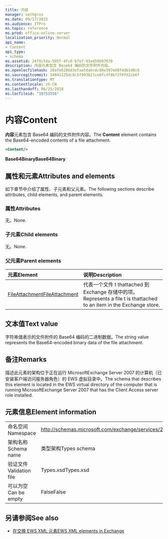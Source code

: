 ```yaml
---
title: 内容
manager: sethgros
ms.date: 09/17/2015
ms.audience: ITPro
ms.topic: reference
ms.prod: office-online-server
localization_priority: Normal
api_name:
- Content
api_type:
- schema
ms.assetid: 24f8c54a-505f-4fc0-b7e7-93ad50b97070
description: 内容元素包含 Base64 编码的文件附件内容。
ms.openlocfilehash: 20afe6286d3efaa5da6cdc88e397e88fddb1d8c6
ms.sourcegitcommit: 34041125dc8c5f993b21cebfc4f8b72f0fd2cb6f
ms.translationtype: MT
ms.contentlocale: zh-CN
ms.lasthandoff: 06/25/2018
ms.locfileid: "19753556"
---
```

# <a name="content"></a><span data-ttu-id="6511f-103">内容</span><span class="sxs-lookup"><span data-stu-id="6511f-103">Content</span></span>

<span data-ttu-id="6511f-104">**内容**元素包含 Base64 编码的文件附件内容。</span><span class="sxs-lookup"><span data-stu-id="6511f-104">The **Content** element contains the Base64-encoded contents of a file attachment.</span></span> 
  
```xml
<Content/>
```

 <span data-ttu-id="6511f-105">**Base64Binary**</span><span class="sxs-lookup"><span data-stu-id="6511f-105">**Base64Binary**</span></span>
## <a name="attributes-and-elements"></a><span data-ttu-id="6511f-106">属性和元素</span><span class="sxs-lookup"><span data-stu-id="6511f-106">Attributes and elements</span></span>

<span data-ttu-id="6511f-107">如下章节中介绍了属性、子元素和父元素。</span><span class="sxs-lookup"><span data-stu-id="6511f-107">The following sections describe attributes, child elements, and parent elements.</span></span>
  
### <a name="attributes"></a><span data-ttu-id="6511f-108">属性</span><span class="sxs-lookup"><span data-stu-id="6511f-108">Attributes</span></span>

<span data-ttu-id="6511f-109">无。</span><span class="sxs-lookup"><span data-stu-id="6511f-109">None.</span></span>
  
### <a name="child-elements"></a><span data-ttu-id="6511f-110">子元素</span><span class="sxs-lookup"><span data-stu-id="6511f-110">Child elements</span></span>

<span data-ttu-id="6511f-111">无。</span><span class="sxs-lookup"><span data-stu-id="6511f-111">None.</span></span>
  
### <a name="parent-elements"></a><span data-ttu-id="6511f-112">父元素</span><span class="sxs-lookup"><span data-stu-id="6511f-112">Parent elements</span></span>

|<span data-ttu-id="6511f-113">**元素**</span><span class="sxs-lookup"><span data-stu-id="6511f-113">**Element**</span></span>|<span data-ttu-id="6511f-114">**说明**</span><span class="sxs-lookup"><span data-stu-id="6511f-114">**Description**</span></span>|
|:-----|:-----|
|[<span data-ttu-id="6511f-115">FileAttachment</span><span class="sxs-lookup"><span data-stu-id="6511f-115">FileAttachment</span></span>](fileattachment.md) <br/> |<span data-ttu-id="6511f-116">代表一个文件 t thattached 到 Exchange 存储中的项。</span><span class="sxs-lookup"><span data-stu-id="6511f-116">Represents a file t is thattached to an item in the Exchange store.</span></span>  <br/> |
   
## <a name="text-value"></a><span data-ttu-id="6511f-117">文本值</span><span class="sxs-lookup"><span data-stu-id="6511f-117">Text value</span></span>

<span data-ttu-id="6511f-118">字符串值表示的文件附件的 Base64 编码的二进制数据。</span><span class="sxs-lookup"><span data-stu-id="6511f-118">The string value represents the Base64-encoded binary data of the file attachment.</span></span>
  
## <a name="remarks"></a><span data-ttu-id="6511f-119">备注</span><span class="sxs-lookup"><span data-stu-id="6511f-119">Remarks</span></span>

<span data-ttu-id="6511f-120">描述此元素的架构位于正在运行 MicrosoftExchange Server 2007 的计算机（已安装客户端访问服务器角色）的 EWS 虚拟目录中。</span><span class="sxs-lookup"><span data-stu-id="6511f-120">The schema that describes this element is located in the EWS virtual directory of the computer that is running MicrosoftExchange Server 2007 that has the Client Access server role installed.</span></span>
  
## <a name="element-information"></a><span data-ttu-id="6511f-121">元素信息</span><span class="sxs-lookup"><span data-stu-id="6511f-121">Element information</span></span>

|||
|:-----|:-----|
|<span data-ttu-id="6511f-122">命名空间</span><span class="sxs-lookup"><span data-stu-id="6511f-122">Namespace</span></span>  <br/> |http://schemas.microsoft.com/exchange/services/2006/types  <br/> |
|<span data-ttu-id="6511f-123">架构名称</span><span class="sxs-lookup"><span data-stu-id="6511f-123">Schema name</span></span>  <br/> |<span data-ttu-id="6511f-124">类型架构</span><span class="sxs-lookup"><span data-stu-id="6511f-124">Types schema</span></span>  <br/> |
|<span data-ttu-id="6511f-125">验证文件</span><span class="sxs-lookup"><span data-stu-id="6511f-125">Validation file</span></span>  <br/> |<span data-ttu-id="6511f-126">Types.xsd</span><span class="sxs-lookup"><span data-stu-id="6511f-126">Types.xsd</span></span>  <br/> |
|<span data-ttu-id="6511f-127">可以为空</span><span class="sxs-lookup"><span data-stu-id="6511f-127">Can be empty</span></span>  <br/> |<span data-ttu-id="6511f-128">False</span><span class="sxs-lookup"><span data-stu-id="6511f-128">False</span></span>  <br/> |
   
## <a name="see-also"></a><span data-ttu-id="6511f-129">另请参阅</span><span class="sxs-lookup"><span data-stu-id="6511f-129">See also</span></span>



- [<span data-ttu-id="6511f-130">在交换 EWS XML 元素</span><span class="sxs-lookup"><span data-stu-id="6511f-130">EWS XML elements in Exchange</span></span>](ews-xml-elements-in-exchange.md)

